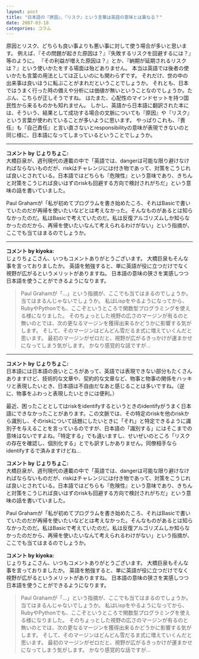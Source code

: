 ```yaml
---
layout: post
title: "日本語の『原因』、『リスク』という言葉は英語の意味とは異なる？"
date: 2007-03-18
categories: コラム
---
```

原因とリスク、どちらも良い事よりも悪い事に対して使う場合が多いと思います。
例えば、『その問題が起きた原因は？』『失敗するリスクを回避するには？』等のように。
『その利益が増えた原因は？』とか、『納期が延期されるリスクは？』という使いかたをする場面は殆どありません。
本当は英語では後者の使いかたも言葉の用法としては正しいのにも関わらずです。
それだけ、世の中の出来事は良いほうに転ぶことがまれだということでしょうか。
それとも、日本ではうまく行った時の備えや分析には価値が無いということなのでしょうか。たぶん、こちらが正しそうですね。
はたまた、心配性のマインドセットを持つ国民性から来るものかも知れません。
しかし、英語から日本語に翻訳された本には、そういう、結果として成功する場合の文脈についても『原因』や『リスク』という言葉が使われていることが多いように思います。
やっぱりこれも、『責任』も『自己責任』と言い直さないとresponsibilityの意味が表現できないのと同じ様に、日本語になってしまっているということでしょうか。



---

**コメント by じょりちょこ:**  
大橋巨泉が、週刊現代の連載の中で「英語では、dangerは可能な限り避けなければならないものだが、riskはチャレンジには付き物であって、対策をこうじれば良いとされている。日本語ではどちらも『危険性』という意味であり、きちんと対策をこうじれば良いはずのriskも回避する方向で検討されがちだ」という意味の話を書いていました。

Paul Grahamが「私が初めてプログラムを書き始めたころ、それはBasicで書いていたのだが再帰を使いたいなどとは考えなかった。そんなものがあるとは知らなかったのだ。私はBasicで考えていたのだ。私は反復アルゴリズムしか知らなかったのだから、再帰を使いたいなんて考えられるわけがない」という指摘が、ここでも当てはまるのでしょうか。


---

**コメント by kiyoka:**  
じょりちょこさん、いつもコメントありがとうございます。
大橋巨泉もそんな事を言っておりましたか。
英語を勉強すると、単に英語が役に立つだけでなく視野が広がるというメリットがありますね。
日本語の意味の狭さを実感しつつ日本語を使うことができるようになります。
> Paul Grahamが「...」という指摘が、ここでも当てはまるのでしょうか。
当てはまるんじゃないでしょうか。
私はLispをやるようになってから、RubyやPythonでも、ここぞというところで関数型プログラミングを使える様になりました。
そのちょっとした視野の広さのマージンが有るのと無いのとでは、次の更なるマージンを獲得出来るかどうかに影響する気がします。
そして、そのマージンはどんどん雪だるま式に増えていくんだと思います。
最初のマージンがゼロだと、視野が広がるきっかけが運まかせになってしまう気がします。
かなり感覚的な話ですが...


---

**コメント by じょりちょこ:**  
日本語には日本語の良いところがあって、英語では表現できない部分もたくさんありますけど、技術的な文章や、契約的な文章など、物事と物事の関係をハッキリと表現したいとき、日本語は不自由だなあと感じることは多いですね。（逆に、物事をふわっと表現したいときには便利。）

最近、困ったこととしてはriskをidentifyするというときのidentifyがうまく日本語にできなかったことがあります。この文脈では、その特定のriskを他のriskから識別し、そのriskについて話題にしたいときに「それ」と特定できるように識別子を与えることを言っているのですが、日本語の「識別する」にはそこまでの意味はないですよね。「特定する」でも違いますし、せいぜいのところ「リスクの存在を確認し、個別化する」とでも訳すしかありません。同僚相手ならidentifyするで済みますけどね...

**コメント by じょりちょこ:**  
大橋巨泉が、週刊現代の連載の中で「英語では、dangerは可能な限り避けなければならないものだが、riskはチャレンジには付き物であって、対策をこうじれば良いとされている。日本語ではどちらも『危険性』という意味であり、きちんと対策をこうじれば良いはずのriskも回避する方向で検討されがちだ」という意味の話を書いていました。

Paul Grahamが「私が初めてプログラムを書き始めたころ、それはBasicで書いていたのだが再帰を使いたいなどとは考えなかった。そんなものがあるとは知らなかったのだ。私はBasicで考えていたのだ。私は反復アルゴリズムしか知らなかったのだから、再帰を使いたいなんて考えられるわけがない」という指摘が、ここでも当てはまるのでしょうか。

**コメント by kiyoka:**  
じょりちょこさん、いつもコメントありがとうございます。
大橋巨泉もそんな事を言っておりましたか。
英語を勉強すると、単に英語が役に立つだけでなく視野が広がるというメリットがありますね。
日本語の意味の狭さを実感しつつ日本語を使うことができるようになります。
> Paul Grahamが「...」という指摘が、ここでも当てはまるのでしょうか。
当てはまるんじゃないでしょうか。
私はLispをやるようになってから、RubyやPythonでも、ここぞというところで関数型プログラミングを使える様になりました。
そのちょっとした視野の広さのマージンが有るのと無いのとでは、次の更なるマージンを獲得出来るかどうかに影響する気がします。
そして、そのマージンはどんどん雪だるま式に増えていくんだと思います。
最初のマージンがゼロだと、視野が広がるきっかけが運まかせになってしまう気がします。
かなり感覚的な話ですが...
